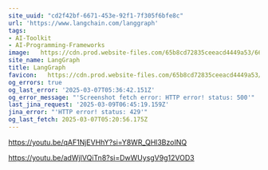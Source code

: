 ```yaml
---
site_uuid: "cd2f42bf-6671-453e-92f1-7f305f6bfe8c"
url: 'https://www.langchain.com/langgraph'
tags:
- AI-Toolkit
- AI-Programming-Frameworks
image:   https://cdn.prod.website-files.com/65b8cd72835ceeacd4449a53/667d6c8272e5cfd84e5d11f4_LangGraph%20open%20graph-3.webp
site_name: LangGraph
title: LangGraph
favicon:   https://cdn.prod.website-files.com/65b8cd72835ceeacd4449a53/65c50ca4352352dd6a747e69_favicon.png
og_errors: true
og_last_error: '2025-03-07T05:36:42.151Z'
og_error_message: "'Screenshot fetch error: HTTP error! status: 500'"
last_jina_request: '2025-03-09T06:45:19.159Z'
jina_error: "'HTTP error! status: 429'"
og_last_fetch: 2025-03-07T05:20:56.175Z
---
```


https://youtu.be/qAF1NjEVHhY?si=Y8WR_QHl3BzoINQ

https://youtu.be/adWjIVQiTn8?si=DwWUysgV9g12VOD3
